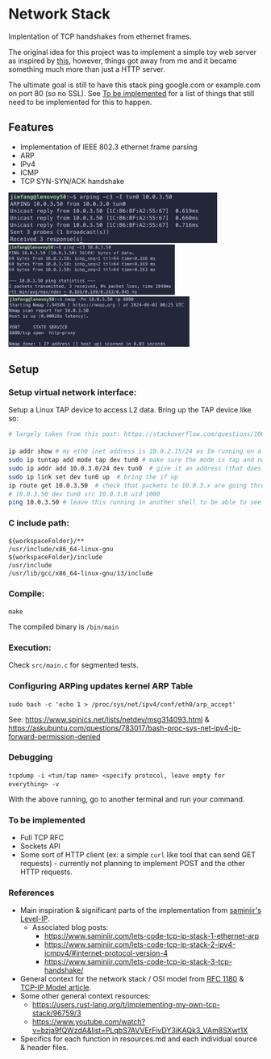 # Network Stack
Implentation of TCP handshakes from ethernet frames.

The original idea for this project was to implement a simple toy web server as inspired by [this](https://progbook.org/httpserv.html), however, things got away from me and it became something much more than just a HTTP server.

The ultimate goal is still to have this stack ping google.com or example.com on port 80 (so no SSL). See [To be implemented](#To-be-implemented) for a list of things that still need to be implemented for this to happen.

## Features
* Implementation of IEEE 802.3 ethernet frame parsing
* ARP
* IPv4
* ICMP
* TCP SYN-SYN/ACK handshake

<img src="./screenshots/arp.png" height="100px"> <img src="./screenshots/ping.png" height="100px"> <img src="./screenshots/tcp.png" height="100px">

## Setup
### Setup virtual network interface:
Setup a Linux TAP device to access L2 data. Bring up the TAP device like so:
```bash
# largely taken from this post: https://stackoverflow.com/questions/1003684/how-to-interface-with-the-linux-tun-driver

ip addr show # my eth0 inet address is 10.0.2.15/24 as Im running on a VirtualBox vm with Ubuntu 18.04 guest
sudo ip tuntap add mode tap dev tun0 # make sure the mode is tap and not tun!
sudo ip addr add 10.0.3.0/24 dev tun0  # give it an address (that does not conflict with existing IP)
sudo ip link set dev tun0 up  # bring the if up
ip route get 10.0.3.50  # check that packets to 10.0.3.x are going through tun0
# 10.0.3.50 dev tun0 src 10.0.3.0 uid 1000 
ping 10.0.3.50 # leave this running in another shell to be able to see the effect of the next example, nobody is responding to the ping
```

### C include path:
```
${workspaceFolder}/**
/usr/include/x86_64-linux-gnu
${workspaceFolder}/include
/usr/include
/usr/lib/gcc/x86_64-linux-gnu/13/include
```

### Compile:
`make`

The compiled binary is `/bin/main`

### Execution:
Check `src/main.c` for segmented tests.

### Configuring ARPing updates kernel ARP Table
`sudo bash -c 'echo 1 > /proc/sys/net/ipv4/conf/eth0/arp_accept'`

See: https://www.spinics.net/lists/netdev/msg314093.html & https://askubuntu.com/questions/783017/bash-proc-sys-net-ipv4-ip-forward-permission-denied

### Debugging
`tcpdump -i <tun/tap name> <specify protocol, leave empty for everything> -v`

With the above running, go to another terminal and run your command.

### To be implemented
* Full TCP RFC
* Sockets API
* Some sort of HTTP client (ex: a simple `curl` like tool that can send GET requests) - currently not planning to implement POST and the other HTTP requests.


### References
* Main inspiration & significant parts of the implementation from [saminiir's Level-IP](https://github.com/saminiir/level-ip/tree/master).
    * Associated blog posts:
        * https://www.saminiir.com/lets-code-tcp-ip-stack-1-ethernet-arp
        * https://www.saminiir.com/lets-code-tcp-ip-stack-2-ipv4-icmpv4/#internet-protocol-version-4
        * https://www.saminiir.com/lets-code-tcp-ip-stack-3-tcp-handshake/
* General context for the network stack / OSI model from [RFC 1180](https://datatracker.ietf.org/doc/html/rfc1180) & [TCP-IP Model article](https://www.geeksforgeeks.org/tcp-ip-model/).
* Some other general context resources:
    * https://users.rust-lang.org/t/implementing-my-own-tcp-stack/96759/3
    * https://www.youtube.com/watch?v=bzja9fQWzdA&list=PLqbS7AVVErFivDY3iKAQk3_VAm8SXwt1X
* Specifics for each function in resources.md and each individual source & header files.
